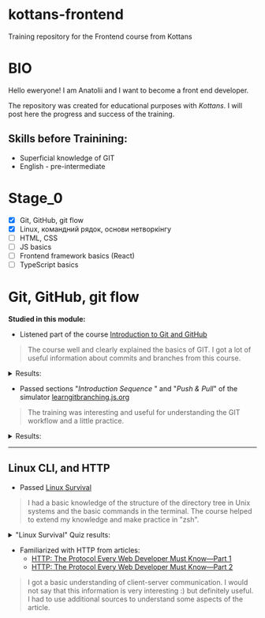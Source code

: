 # kottans-frontend
Training repository for the Frontend course from Kottans

# BIO
Hello eweryone! I am Anatolii and I want to become a front end developer.

The repository was created for educational purposes with *Kottans*. I will post here the progress and success of the training.

## Skills before Trainining:
- Superficial knowledge of GIT
- English - pre-intermediate

# Stage_0
- [x] Git, GitHub, git flow
- [x] Linux, командний рядок, основи нетворкінгу
- [ ] HTML, CSS
- [ ] JS basics
- [ ] Frontend framework basics (React)
- [ ] TypeScript basics

# Git, GitHub, git flow

**Studied in this module:**

- Listened part of the course [Introduction to Git and GitHub](https://www.coursera.org/learn/introduction-git-github)

>The course well and clearly explained the basics of GIT.
I got a lot of useful information about commits and branches from this course.

<details>
	<summary>Results:</summary>
	<img src="FilesForReadme/W11_PracticeQuiz_BeforeVersionControl.png">
	<p></p>
  <img src="FilesForReadme/W12_PracticeQuiz_VersionControlSystems.png">
	<p></p>
  <img src="FilesForReadme/W13_PracticeQuiz_UsingGit.png">
	<p></p>
  <img src="FilesForReadme/W21_PracticeQuiz_AdvancedGitInteraction.png">
	<p></p>
  <img src="FilesForReadme/W22_PracticeQuizUndoingThings.png">
	<p></p>
  <img src="FilesForReadme/W23_PracticeQuiz_BranchingMerging.png">
</details>

- Passed sections "*Introduction Sequence*
" and "*Push & Pull*" of the simulator [learngitbranching.js.org](https://learngitbranching.js.org/)

> The training was interesting and useful for understanding the GIT workflow and a little practice.

<details>
	<summary>Results:</summary>
	<img src="FilesForReadme/learngitbranchingMain.png">
	<p></p>
  <img src="FilesForReadme/learngitbranchingRemote.png">
</details>

_______________________

## Linux CLI, and HTTP

- Passed [Linux Survival](https://linuxsurvival.com/linux-tutorial-introduction/)

> I had a basic knowledge of the structure of the directory tree in Unix systems and the basic commands in the terminal. The course helped to extend my knowledge and make practice in "zsh".

<details>
	<summary>"Linux Survival" Quiz results:</summary>
	<img src="task_linux_cli/QuizNumber1.png">
	<p></p>
	<img src="task_linux_cli/QuizNumber2.png">
	<p></p>
	<img src="task_linux_cli/QuizNumber3.png">
	<p></p>
	<img src="task_linux_cli/QuizNumber4.png">
</details>

- Familiarized with HTTP from articles:
	- [HTTP: The Protocol Every Web Developer Must Know—Part 1](https://code.tutsplus.com/uk/tutorials/http-the-protocol-every-web-developer-must-know-part-1--net-31177)
	- [HTTP: The Protocol Every Web Developer Must Know—Part 2](https://code.tutsplus.com/uk/tutorials/http-the-protocol-every-web-developer-must-know-part-2--net-31155)

> I got a basic understanding of client-server communication. I would not say that this information is very interesting :) but definitely useful. I had to use additional sources to understand some aspects of the article.